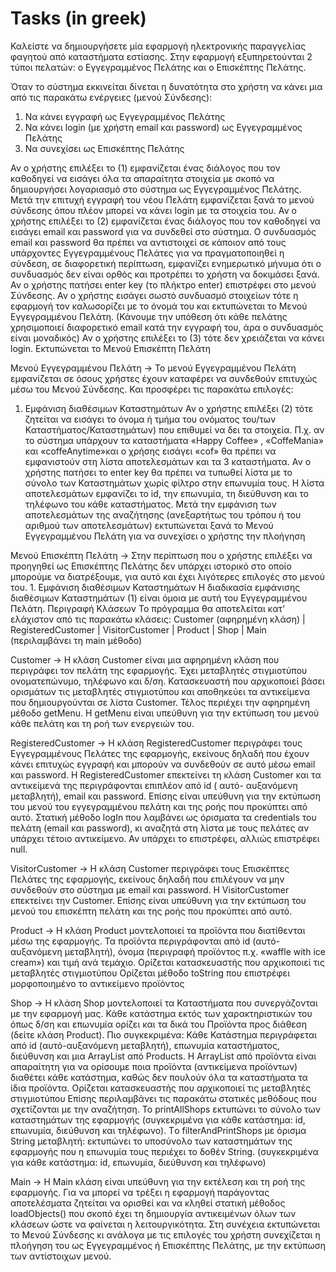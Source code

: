 # Tasks (in greek)

Καλείστε να δημιουργήσετε μία εφαρμογή ηλεκτρονικής παραγγελίας φαγητού από
καταστήματα εστίασης. Στην εφαρμογή εξυπηρετούνται 2 τύποι πελατών: ο Εγγεγραμμένος Πελάτης και ο
Επισκέπτης Πελάτης.

Όταν το σύστημα εκκινείται δίνεται η δυνατότητα στο χρήστη να κάνει μια από τις
παρακάτω ενέργειες (μενού Σύνδεσης):
1. Να κάνει εγγραφή ως Εγγεγραμμένος Πελάτης
2. Να κάνει login (με χρήστη email και password) ως Εγγεγραμμένος Πελάτης
3. Να συνεχίσει ως Επισκέπτης Πελάτης

Αν ο χρήστης επιλέξει το (1) εμφανίζεται ένας διάλογος που τον καθοδηγεί να εισάγει όλα
τα απαραίτητα στοιχεία με σκοπό να δημιουργήσει λογαριασμό στο σύστημα ως
Εγγεγραμμένος Πελάτης. Μετά την επιτυχή εγγραφή του νέου Πελάτη εμφανίζεται ξανά το
μενού σύνδεσης όπου πλέον μπορεί να κάνει login με τα στοιχεία του.
Αν ο χρήστης επιλέξει το (2) εμφανίζεται ένας διάλογος που τον καθοδηγεί να εισάγει email
και password για να συνδεθεί στο σύστημα. Ο συνδυασμός email και password θα πρέπει
να αντιστοιχεί σε κάποιον από τους υπάρχοντες Εγγεγραμμένους Πελάτες για να
πραγματοποιηθεί η σύνδεση, σε διαφορετική περίπτωση, εμφανίζει ενημερωτικό μήνυμα
ότι ο συνδυασμός δεν είναι ορθός και προτρέπει το χρήστη να δοκιμάσει ξανά. Αν ο
χρήστης πατήσει enter key (το πλήκτρο enter) επιστρέφει στο μενού Σύνδεσης. Αν ο
χρήστης εισάγει σωστό συνδυασμό στοιχείων τότε η εφαρμογή τον καλωσορίζει με το
όνομά του και εκτυπώνεται το Μενού Εγγεγραμμένου Πελάτη. (Κάνουμε την υπόθεση ότι
κάθε πελάτης χρησιμοποιεί διαφορετικό email κατά την εγγραφή του, άρα ο συνδυασμός
είναι μοναδικός)
Αν ο χρήστης επιλέξει το (3) τότε δεν χρειάζεται να κάνει login. Εκτυπώνεται το Μενού
Επισκέπτη Πελάτη

Μενού Εγγεγραμμένου Πελάτη -> 
Το μενού Εγγεγραμμένου Πελάτη εμφανίζεται σε όσους χρήστες έχουν καταφέρει να
συνδεθούν επιτυχώς μέσω του Μενού Σύνδεσης. Και προσφέρει τις παρακάτω επιλογές:
1. Εμφάνιση διαθέσιμων Καταστημάτων
Αν ο χρήστης επιλέξει (2) τότε ζητείται να εισάγει το όνομα ή τμήμα του ονόματος του/των
Καταστήματος/Καταστημάτων) που επιθυμεί να δει τα στοιχεία. Π.χ. αν το σύστημα
υπάρχουν τα καταστήματα «Happy Coffee» , «CoffeMania» και «coffeAnytime»και ο
χρήσης εισάγει «cof» θα πρέπει να εμφανιστούν στη λίστα αποτελεσμάτων και τα 3
καταστήματα. Αν ο χρήστης πατήσει το enter key θα πρέπει να τυπωθεί λίστα με το σύνολο των
Καταστημάτων χωρίς φίλτρο στην επωνυμία τους.
Η λίστα αποτελεσμάτων εμφανίζει το id, την επωνυμία, τη διεύθυνση και το τηλέφωνο του
κάθε καταστήματος.
Μετά την εμφάνιση των αποτελεσμάτων της αναζήτησης (ανεξαρτήτως του τρόπου ή του
αριθμού των αποτελεσμάτων) εκτυπώνεται ξανά το Μενού Εγγεγραμμένου Πελάτη για να
συνεχίσει ο χρήστης την πλοήγηση 

Μενού Επισκέπτη Πελάτη -> 
Στην περίπτωση που ο χρήστης επιλέξει να προηγηθεί ως Επισκέπτης Πελάτης δεν υπάρχει
ιστορικό στο οποίο μπορούμε να διατρέξουμε, για αυτό και έχει λιγότερες επιλογές στο
μενού του. 1. Εμφάνιση διαθέσιμων Καταστημάτων
Η διαδικασία εμφάνισης διαθέσιμων Καταστημάτων (1) είναι όμοια με αυτή του
Εγγεγραμμένου Πελάτη. Περιγραφή Κλάσεων
Το πρόγραμμα θα αποτελείται κατ’ ελάχιστον από τις παρακάτω κλάσεις:  Customer (αφηρημένη κλάση) | RegisteredCustomer | VisitorCustomer | Product | Shop | Main (περιλαμβάνει τη main μέθοδο)
 
Customer -> 
H κλάση Customer είναι μια αφηρημένη κλάση που περιγράφει τον πελάτη της εφαρμογής. Έχει μεταβλητές στιγμιοτύπου ονοματεπώνυμο, τηλέφωνο και δ/ση. Κατασκευαστή που αρχικοποιεί βάσει ορισμάτων τις μεταβλητές στιγμιοτύπου και
αποθηκεύει τα αντικείμενα που δημιουργούνται σε λίστα Customer. Τέλος περιέχει την αφηρημένη μέθοδο getMenu. Η getMenu είναι υπεύθυνη για την
εκτύπωση του μενού κάθε πελάτη και τη ροή των ενεργειών του.

RegisteredCustomer -> 
H κλάση RegisteredCustomer περιγράφει τους Εγγεγραμμένους Πελάτες της εφαρμογής, εκείνους δηλαδή που έχουν κάνει επιτυχώς εγγραφή και μπορούν να συνδεθούν σε αυτό
μέσω email και password. Η RegisteredCustomer επεκτείνει τη κλάση Customer και τα αντικείμενά της περιγράφονται επιπλέον από id ( αυτό- αυξανόμενη μεταβλητή), email και password. Επίσης είναι υπεύθυνη για την εκτύπωση του μενού του εγγεγραμμένου πελάτη και της
ροής που προκύπτει από αυτό. Στατική μέθοδο logIn που λαμβάνει ως όρισματα τα credentials του πελάτη (email και
password), κι αναζητά στη λίστα με τους πελάτες αν υπάρχει τέτοιο αντικείμενο. Αν υπάρχει το επιστρέφει, αλλιώς επιστρέφει null.

VisitorCustomer -> 
H κλάση Customer περιγράφει τους Επισκέπτες Πελάτες της εφαρμογής, εκείνους δηλαδή
που επιλέγουν να μην συνδεθούν στο σύστημα με email και password. Η VisitorCustomer επεκτείνει την Customer.  Επίσης είναι υπεύθυνη για την εκτύπωση του μενού του επισκέπτη πελάτη και της ροής που προκύπτει από αυτό.

Product -> 
Η κλάση Product μοντελοποιεί τα προϊόντα που διατίθενται μέσω της εφαρμογής. Τα προϊόντα περιγράφονται από id (αυτό-αυξανόμενη μεταβλητή), όνομα (περιγραφή
προϊόντος π.χ. «waffle with ice cream») και τιμή ανά τεμάχιο. Ορίζεται κατασκευαστής που αρχικοποιεί τις μεταβλητές στιγμιοτύπου
Ορίζεται μέθοδο toString που επιστρέφει μορφοποιημένο το αντικείμενο προϊόντος

Shop -> 
Η κλάση Shop μοντελοποιεί τα Καταστήματα που συνεργάζονται με την εφαρμογή μας.
Κάθε κατάστημα εκτός των χαρακτηριστικών του όπως δ/ση και επωνυμία ορίζει και τα δικά του Προϊόντα προς διάθεση (δείτε κλάση Product). Πιο συγκεκριμένα: Κάθε Κατάστημα περιγράφεται από id (αυτό-αυξανόμενη μεταβλητή), επωνυμία καταστήματος, διεύθυνση και μια ArrayList από Products. H ArrayList από προϊόντα είναι απαραίτητη για να ορίσουμε ποια προϊόντα (αντικείμενα προϊόντων) διαθέτει κάθε κατάστημα, καθώς δεν πουλούν όλα τα καταστήματα τα ίδια προϊόντα. Ορίζεται κατασκευαστής που αρχικοποιεί τις μεταβλητές στιγμιοτύπου Επίσης περιλαμβάνει τις παρακάτω στατικές μεθόδους που σχετίζονται με την αναζήτηση. Το printAllShops εκτυπώνει το σύνολο των καταστημάτων της εφαρμογής
(συγκεκριμένα για κάθε κατάστημα: id, επωνυμία, διεύθυνση και τηλέφωνο). Τo filterAndPrintShops με όρισμα String μεταβλητή: εκτυπώνει το υποσύνολο των
καταστημάτων της εφαρμογής που η επωνυμία τους περιέχει το δοθέν String. (συγκεκριμένα για κάθε κατάστημα: id, επωνυμία, διεύθυνση και τηλέφωνο)

Main -> 
H Main κλάση είναι υπεύθυνη για την εκτέλεση και τη ροή της εφαρμογής. Για να μπορεί να τρέξει η εφαρμογή παράγοντας αποτελέσματα ζητείται να ορισθεί και να κληθεί στατική
μέθοδος loadObjects() που σκοπό έχει τη δημιουργία αντικειμένων όλων των κλάσεων ώστε να φαίνεται η λειτουργικότητα. Στη συνέχεια εκτυπώνεται το Μενού Σύνδεσης κι ανάλογα με τις επιλογές του χρήστη συνεχίζεται η πλοήγηση του ως Εγγεγραμμένος ή Επισκέπτης Πελάτης, με την εκτύπωση των αντίστοιχων μενού.
